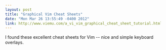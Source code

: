 ```yaml
---
layout: post
title: "Graphical Vim Cheat Sheets"
date: "Mon Mar 26 13:55:49 -0400 2012"
link: http://www.viemu.com/a_vi_vim_graphical_cheat_sheet_tutorial.html
---
```


I found these excellent cheat sheets for Vim -- nice and simple keyboard
overlays.
